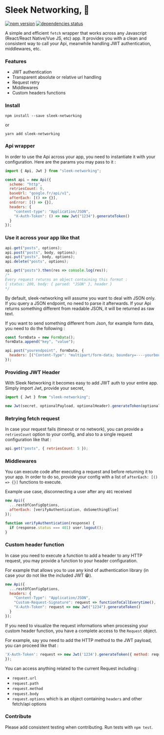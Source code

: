 # Sleek Networking, 🚀

[![npm version](https://badge.fury.io/js/sleek-networking.svg)](https://badge.fury.io/js/sleek-networking)
[![dependencies status](https://david-dm.org/FidMe/sleek-networking/status.svg)](https://david-dm.org/FidMe/sleek-networking)

A simple and efficient `fetch` wrapper that works across any Javascript (React/React Native/Vue JS, etc) app.
It provides you with a clean and consistent way to call your Api, meanwhile handling JWT authentication, middlewares, etc.

### Features

- JWT authentication
- Transparent absolute or relative url handling
- Request retry
- Middlewares
- Custom headers functions

### Install

`npm install --save sleek-networking`

or

`yarn add sleek-networking`

### Api wrapper

In order to use the Api across your app, you need to instantiate it with your configuration.
Here are the params you may pass to it :

```javascript
import { Api, Jwt } from "sleek-networking";

const api = new Api({
  scheme: "http",
  retriesCount: 0,
  baseUrl: "google.fr/api/v1",
  afterEach: [() => {}],
  onError: [() => {}],
  headers: {
    "content-type": "Application/JSON",
    "X-Auth-Token": () => new Jwt("1234").generateToken()
  }
});
```

### Use it across your app like that

```javascript
api.get("posts", options);
api.post("posts", body, options);
api.put("posts", body, options);
api.delete("posts", options);

api.get("posts").then(res => console.log(res));
/* 
Every request returns an object containing this format :
{ status: 200, body: { parsed: "JSON" }, header }
*/
```

By default, sleek-networking will assume you want to deal with JSON only.
If you query a JSON endpoint, no need to parse it afterwards.
If your Api returns something different from readable JSON, it will be returned as raw text.

If you want to send something different from Json, for example form data, you need to do the following :

```javascript
const formData = new FormData();
formData.append("key", "value");

api.post("yourendpoint", formData, {
  headers: [("Content-Type": "multipart/form-data; boundary=----yourboundary")]
});
```

### Providing JWT Header

With Sleek Networking it becomes easy to add JWT auth to your entire app. Simply import Jwt, provide your secret,

```javascript
import { Jwt } from "sleek-networking";

new Jwt(secret, optionalPayload, optionalHeader).generateToken(optionalPayload);
```

### Retrying fetch request

In case your request fails (timeout or no network), you can provide a `retriesCount` option to your config, and also to a single request configuration like that :

```javascript
api.get("posts", { retriesCount: 5 });
```

### Middlewares

You can execute code after executing a request and before returning it to your app.
In order to do so, provide your config with a list of `afterEach: [() => {}]` functions to execute.

Example use case, disconnecting a user after any `401` received

```javascript
new Api({
  ...restOfConfigOptions,
  afterEach: [verifyAuthentication, doSomethingElse]
});

function verifyAuthentication(response) {
  if (response.status === 401) user.logout();
}
```

### Custom header function

In case you need to execute a function to add a header to any HTTP request, you may provide a function to your header configuration.

For example that allows you to use any kind of authentication library (in case your do not like the included JWT 😁).

```javascript
new Api({
  ...restOfConfigOptions,
  headers: {
    "Content-Type": "Application/JSON",
    "Custom-Request-Signature": request => functionToCallEverytime(),
    "X-Auth-Token": request => new Jwt("1234").generateToken()
  }
});
```

If you need to visualize the request informations when processing your custom header function, you have a complete access to the `Request` object.

For example, say you need to add the HTTP method to the JWT payload, you can proceed like that :

```javascript
'X-Auth-Token': request => new Jwt('1234').generateToken({ method: request.method }),
});
```

You can access anything related to the current Request including :

- `request.url`
- `request.path`
- `request.method`
- `request.body`
- `request.options` which is an object containing `headers` and other fetch/api options

### Contribute

Please add consistent testing when contributing.
Run tests with `npm test`.
